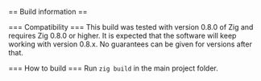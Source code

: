 == Build information ==

=== Compatibility ===
This build was tested with version 0.8.0 of Zig and requires Zig 0.8.0 or higher. It is expected that the software will keep working with version 0.8.x. No guarantees can be given for versions after that.

=== How to build ===
Run `zig build` in the main project folder.